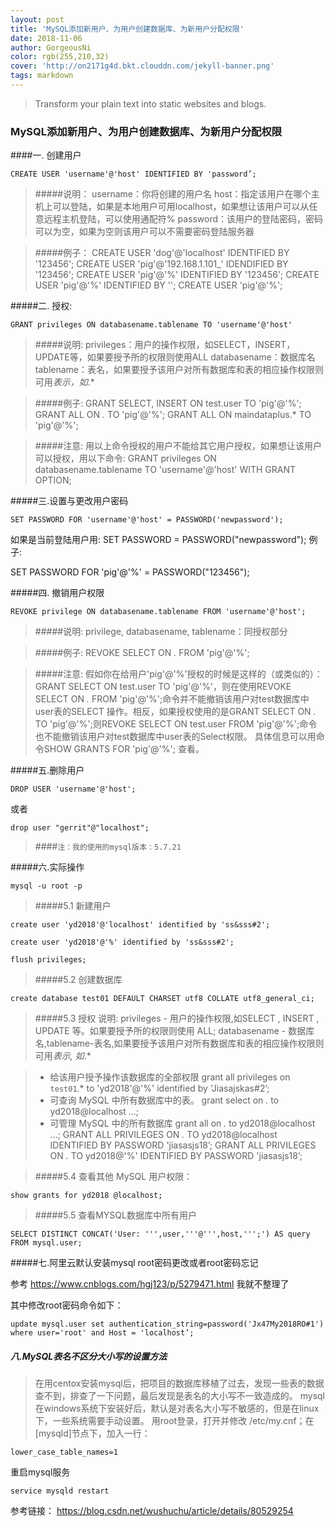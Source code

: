 ```yaml
---
layout: post
title: 'MySQL添加新用户、为用户创建数据库、为新用户分配权限'
date: 2018-11-06
author: GorgeousNi
color: rgb(255,210,32)
cover: 'http://on2171g4d.bkt.clouddn.com/jekyll-banner.png'
tags: markdown
---
```


> Transform your plain text into static websites and blogs.

### MySQL添加新用户、为用户创建数据库、为新用户分配权限

####一. 创建用户

```
CREATE USER 'username'@'host' IDENTIFIED BY 'password’;
```

> #####说明：
username：你将创建的用户名
host：指定该用户在哪个主机上可以登陆，如果是本地用户可用localhost，如果想让该用户可以从任意远程主机登陆，可以使用通配符%
password：该用户的登陆密码，密码可以为空，如果为空则该用户可以不需要密码登陆服务器

> #####例子：
CREATE USER 'dog'@'localhost' IDENTIFIED BY '123456';
CREATE USER 'pig'@'192.168.1.101_' IDENDIFIED BY '123456';
CREATE USER 'pig'@'%' IDENTIFIED BY '123456';
CREATE USER 'pig'@'%' IDENTIFIED BY '';
CREATE USER 'pig'@'%';

#####二. 授权:

```
GRANT privileges ON databasename.tablename TO 'username'@'host'
``` 
> #####说明:
privileges：用户的操作权限，如SELECT，INSERT，UPDATE等，如果要授予所的权限则使用ALL
databasename：数据库名
tablename：表名，如果要授予该用户对所有数据库和表的相应操作权限则可用*表示，如*.*

> #####例子:
GRANT SELECT, INSERT ON test.user TO 'pig'@'%';
GRANT ALL ON *.* TO 'pig'@'%';
GRANT ALL ON maindataplus.* TO 'pig'@'%';

> #####注意:
用以上命令授权的用户不能给其它用户授权，如果想让该用户可以授权，用以下命令:
GRANT privileges ON databasename.tablename TO 'username'@'host' WITH GRANT OPTION;

#####三.设置与更改用户密码

``` 
SET PASSWORD FOR 'username'@'host' = PASSWORD('newpassword');
``` 
如果是当前登陆用户用:
SET PASSWORD = PASSWORD("newpassword");
例子:

SET PASSWORD FOR 'pig'@'%' = PASSWORD("123456");


#####四. 撤销用户权限

``` 
REVOKE privilege ON databasename.tablename FROM 'username'@'host';
``` 
> #####说明:
privilege, databasename, tablename：同授权部分

> #####例子:
REVOKE SELECT ON *.* FROM 'pig'@'%';

> #####注意:
假如你在给用户'pig'@'%'授权的时候是这样的（或类似的）：GRANT SELECT ON test.user TO 'pig'@'%'，则在使用REVOKE SELECT ON *.* FROM 'pig'@'%';命令并不能撤销该用户对test数据库中user表的SELECT 操作。相反，如果授权使用的是GRANT SELECT ON *.* TO 'pig'@'%';则REVOKE SELECT ON test.user FROM 'pig'@'%';命令也不能撤销该用户对test数据库中user表的Select权限。
具体信息可以用命令SHOW GRANTS FOR 'pig'@'%'; 查看。


#####五.删除用户

``` 
DROP USER 'username'@'host';
``` 
或者
``` 
drop user "gerrit"@"localhost";
``` 
> ####`注：我的使用的mysql版本：5.7.21`



#####六.实际操作
``` 
mysql -u root -p
``` 
> #####5.1 新建用户
``` 
create user 'yd2018'@'localhost' identified by 'ss&sss#2';
``` 
``` 
create user 'yd2018'@'%' identified by 'ss&sss#2';
```
```  
flush privileges;
``` 


> #####5.2 创建数据库

```  
create database test01 DEFAULT CHARSET utf8 COLLATE utf8_general_ci;
```  

> #####5.3 授权
说明: privileges - 用户的操作权限,如SELECT , INSERT , UPDATE 等。如果要授予所的权限则使用 ALL;
databasename - 数据库名,tablename-表名,如果要授予该用户对所有数据库和表的相应操作权限则可用*表示, 如*.*

> - 给该用户授予操作该数据库的全部权限
grant all privileges on `test01`.* to 'yd2018'@'%' identified by 'Jiasajskas#2’;
> - 可查询 MySQL 中所有数据库中的表。
grant select on *.* to yd2018@localhost ...; 
> - 可管理 MySQL 中的所有数据库
grant all on *.* to yd2018@localhost …; 
GRANT ALL PRIVILEGES ON *.* TO yd2018@localhost IDENTIFIED BY PASSWORD 'jiasasjs18’;
GRANT ALL PRIVILEGES ON *.* TO yd2018@'%' IDENTIFIED BY PASSWORD 'jiasasjs18’;


 >#####5.4 查看其他 MySQL 用户权限：
```  
show grants for yd2018 @localhost;
```

> #####5.5 查看MYSQL数据库中所有用户
```  
SELECT DISTINCT CONCAT('User: ''',user,'''@''',host,''';') AS query FROM mysql.user;
```  

#####七.阿里云默认安装mysql root密码更改或者root密码忘记

参考 https://www.cnblogs.com/hgj123/p/5279471.html 我就不整理了

其中修改root密码命令如下：
```  
update mysql.user set authentication_string=password('Jx47My2018RO#1') where user='root' and Host = 'localhost’;
```  



##### 八.MySQL表名不区分大小写的设置方法

>在用centox安装mysql后，把项目的数据库移植了过去，发现一些表的数据查不到，排查了一下问题，最后发现是表名的大小写不一致造成的。
mysql在windows系统下安装好后，默认是对表名大小写不敏感的，但是在linux下，一些系统需要手动设置。
用root登录，打开并修改 /etc/my.cnf；在[mysqld]节点下，加入一行：
```  
lower_case_table_names=1
```  
重启mysql服务
```  
service mysqld restart
```  


参考链接：
https://blog.csdn.net/wushuchu/article/details/80529254